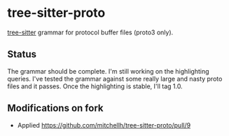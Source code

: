# tree-sitter-proto

[tree-sitter][] grammar for protocol buffer files (proto3 only).

[tree-sitter]: https://github.com/tree-sitter/tree-sitter

## Status

The grammar should be complete. I'm still working on the highlighting queries.
I've tested the grammar against some really large and nasty proto files
and it passes. Once the highlighting is stable, I'll tag 1.0.

## Modifications on fork
- Applied https://github.com/mitchellh/tree-sitter-proto/pull/9
